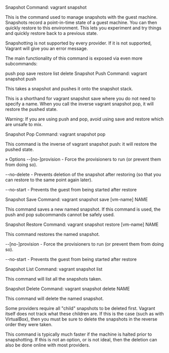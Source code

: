 Snapshot
Command: vagrant snapshot

This is the command used to manage snapshots with the guest machine. Snapshots record a point-in-time state of a guest machine. You can then quickly restore to this environment. This lets you experiment and try things and quickly restore back to a previous state.

Snapshotting is not supported by every provider. If it is not supported, Vagrant will give you an error message.

The main functionality of this command is exposed via even more subcommands:

push
pop
save
restore
list
delete
Snapshot Push
Command: vagrant snapshot push

This takes a snapshot and pushes it onto the snapshot stack.

This is a shorthand for vagrant snapshot save where you do not need to specify a name. When you call the inverse vagrant snapshot pop, it will restore the pushed state.

Warning: If you are using push and pop, avoid using save and restore which are unsafe to mix.

Snapshot Pop
Command: vagrant snapshot pop

This command is the inverse of vagrant snapshot push: it will restore the pushed state.

» Options
--[no-]provision - Force the provisioners to run (or prevent them from doing so).

--no-delete - Prevents deletion of the snapshot after restoring (so that you can restore to the same point again later).

--no-start - Prevents the guest from being started after restore

Snapshot Save
Command: vagrant snapshot save [vm-name] NAME

This command saves a new named snapshot. If this command is used, the push and pop subcommands cannot be safely used.

Snapshot Restore
Command: vagrant snapshot restore [vm-name] NAME

This command restores the named snapshot.

--[no-]provision - Force the provisioners to run (or prevent them from doing so).

--no-start - Prevents the guest from being started after restore

Snapshot List
Command: vagrant snapshot list

This command will list all the snapshots taken.

Snapshot Delete
Command: vagrant snapshot delete NAME

This command will delete the named snapshot.

Some providers require all "child" snapshots to be deleted first. Vagrant itself does not track what these children are. If this is the case (such as with VirtualBox), then you must be sure to delete the snapshots in the reverse order they were taken.

This command is typically much faster if the machine is halted prior to snapshotting. If this is not an option, or is not ideal, then the deletion can also be done online with most providers.

